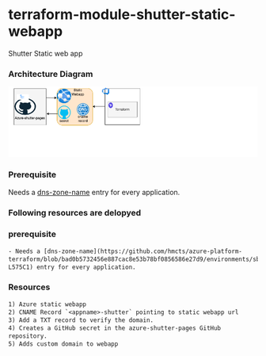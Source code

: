 # terraform-module-shutter-static-webapp
Shutter Static web app

### Architecture Diagram
![Architecture](shutter_architecture_diagram.drawio.png)

### Prerequisite 
  Needs a [dns-zone-name](https://github.com/hmcts/azure-platform-terraform/blob/bad0b5732456e887cac8e53b78bf0856586e27d9/environments/sbox/sbox.tfvars#L575C1-L575C1) entry for every application.

### Following resources are delopyed
### prerequisite 

    - Needs a [dns-zone-name](https://github.com/hmcts/azure-platform-terraform/blob/bad0b5732456e887cac8e53b78bf0856586e27d9/environments/sbox/sbox.tfvars#L575C1-L575C1) entry for every application.
### Resources

    1) Azure static webapp
    2) CNAME Record `<appname>-shutter` pointing to static webapp url
    3) Add a TXT record to verify the domain. 
    4) Creates a GitHub secret in the azure-shutter-pages GitHub repository. 
    5) Adds custom domain to webapp


